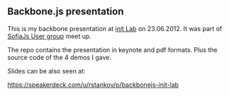 Backbone.js presentation
------------------------

This is my backbone presentation at [init Lab](http://initlab.org/) on 23.06.2012. It was part of [SofiaJs User group](http://sofiajs.org/) meet up.

The repo contains the presentation in keynote and pdf formats. Plus the source code of the 4 demos I gave.

Slides can be also seen at:

https://speakerdeck.com/u/rstankov/p/backbonejs-init-lab
